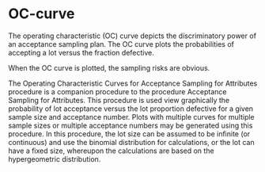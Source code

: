 # OC-curve
The operating characteristic (OC) curve depicts the discriminatory power of an acceptance sampling plan. The OC curve plots the probabilities of accepting a lot versus the fraction defective.

When the OC curve is plotted, the sampling risks are obvious. 

The Operating Characteristic Curves for Acceptance Sampling for Attributes procedure is a companion
procedure to the procedure Acceptance Sampling for Attributes. This procedure is used view graphically the
probability of lot acceptance versus the lot proportion defective for a given sample size and acceptance
number. Plots with multiple curves for multiple sample sizes or multiple acceptance numbers may be
generated using this procedure.
In this procedure, the lot size can be assumed to be infinite (or continuous) and use the binomial
distribution for calculations, or the lot can have a fixed size, whereupon the calculations are based on the
hypergeometric distribution.
